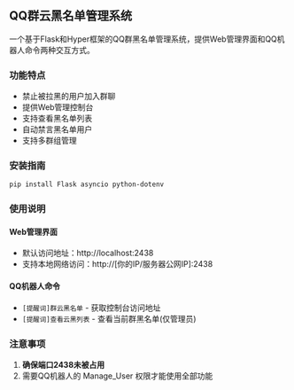 ## QQ群云黑名单管理系统

一个基于Flask和Hyper框架的QQ群黑名单管理系统，提供Web管理界面和QQ机器人命令两种交互方式。

### 功能特点
- 禁止被拉黑的用户加入群聊
- 提供Web管理控制台
- 支持查看黑名单列表
- 自动禁言黑名单用户
- 支持多群组管理

### 安装指南
   ```bash
   pip install Flask asyncio python-dotenv
   ```

### 使用说明
#### Web管理界面
- 默认访问地址：http://localhost:2438
- 支持本地网络访问：http://[你的IP/服务器公网IP]:2438

#### QQ机器人命令
- `[提醒词]群云黑名单` - 获取控制台访问地址
- `[提醒词]查看云黑列表` - 查看当前群黑名单(仅管理员)

### 注意事项
1. **确保端口2438未被占用**
2. 需要QQ机器人的 Manage_User 权限才能使用全部功能
